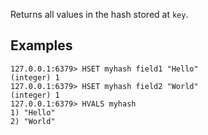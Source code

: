 Returns all values in the hash stored at `key`.

## Examples

```
127.0.0.1:6379> HSET myhash field1 "Hello"
(integer) 1
127.0.0.1:6379> HSET myhash field2 "World"
(integer) 1
127.0.0.1:6379> HVALS myhash
1) "Hello"
2) "World"
```
